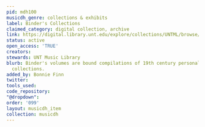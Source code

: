 ```yaml
---
pid: mdh100
musicdh_genre: collections & exhibits
label: Binder's Collections
claimed_category: digital collection, archive
link: https://digital.library.unt.edu/explore/collections/UNTML/browse/?fq=dc_type:image_score
status: active
open_access: 'TRUE'
creators: 
stewards: UNT Music Library
blurb: Binder's volumes are bound compilations of 19th century personal sheet music
  collections.
added_by: Bonnie Finn
twitter: 
tools_used: 
code_repository: 
"@dropdown": 
order: '099'
layout: musicdh_item
collection: musicdh
---
```

